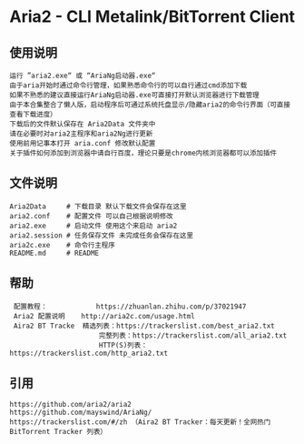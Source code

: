 Aria2 - CLI Metalink/BitTorrent Client
========

使用说明
--------
    运行 ”aria2.exe“ 或 “AriaNg启动器.exe“
    由于aria开始时通过命令行管理，如果熟悉命令行的可以自行通过cmd添加下载
	如果不熟悉的建议直接运行AriaNg启动器.exe可直接打开默认浏览器进行下载管理
	由于本合集整合了懒人版，启动程序后可通过系统托盘显示/隐藏aria2的命令行界面（可直接查看下载进度）
    下载后的文件默认保存在 Aria2Data 文件夹中
	请在必要时对aria2主程序和aria2Ng进行更新
    使用前用记事本打开 aria.conf 修改默认配置
	关于插件如何添加到浏览器中请自行百度，理论只要是chrome内核浏览器都可以添加插件
文件说明
--------
    Aria2Data     # 下载目录 默认下载文件会保存在这里
    aria2.conf    # 配置文件 可以自己根据说明修改
    aria2.exe     # 启动文件 使用这个来启动 aria2
    aria2.session # 任务保存文件 未完成任务会保存在这里
    aria2c.exe    # 命令行主程序
    README.md     # README

帮助
---------
     配置教程：            https://zhuanlan.zhihu.com/p/37021947
	 Aria2 配置说明    http://aria2c.com/usage.html
	 Aira2 BT Tracke  精选列表：https://trackerslist.com/best_aria2.txt
                          完整列表：https://trackerslist.com/all_aria2.txt
                          HTTP(S)列表：https://trackerslist.com/http_aria2.txt
引用
--------
    https://github.com/aria2/aria2
    https://github.com/mayswind/AriaNg/
    https://trackerslist.com/#/zh （Aira2 BT Tracker：每天更新！全网热门 BitTorrent Tracker 列表）



